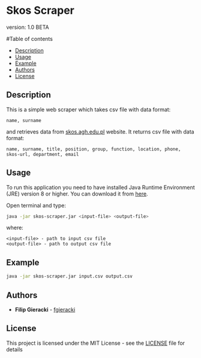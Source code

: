 # Skos Scraper

version: 1.0 BETA

#Table of contents

- [Description](#description)
- [Usage](#usage)
- [Example](#example)
- [Authors](#authors)
- [License](#license)

## Description

This is a simple web scraper which takes csv file with data format:
```csv
name, surname
```
and retrieves data from [skos.agh.edu.pl](http://skos.agh.edu.pl) website. It returns csv file with data format:
```csv
name, surname, title, position, group, function, location, phone, skos-url, department, email
```
## Usage

To run this application you need to have installed Java Runtime Environment (JRE) version 8 or higher. You can download it from [here](https://www.java.com/en/download/).

Open terminal and type:
```bash
java -jar skos-scraper.jar <input-file> <output-file>
```
where:
```
<input-file> - path to input csv file
<output-file> - path to output csv file
``` 

## Example

```bash
java -jar skos-scraper.jar input.csv output.csv
```

## Authors

* **Filip Gieracki** - [fgieracki](//github.com/fgieracki)

## License

This project is licensed under the MIT License - see the [LICENSE](LICENSE) file for details